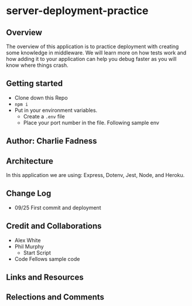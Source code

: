 # server-deployment-practice

## Overview

The overview of this application is to practice deployment with creating some knowledge in middleware. We will learn more on how tests work and how adding it to your application can help you debug faster as you will know where things crash.

## Getting started

- Clone down this Repo
- `npm i`
- Put in your environment variables.
  - Create a `.env` file
  - Place your port number in the file. Following sample env

## Author: Charlie Fadness

## Architecture

In this application we are using: Express, Dotenv, Jest, Node, and Heroku.

## Change Log

- 09/25 First commit and deployment

## Credit and Collaborations

- Alex White
- Phil Murphy
  - Start Script
- Code Fellows sample code

## Links and Resources

## Relections and Comments
